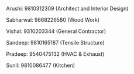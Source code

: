 Arushi: 9810312309 (Architect and Interior Design)

Sabharwal: 9868226580 (Wood Work)

Vishal: 9310203344 (General Contractor)

Sandeep: 9810165187 (Tensile Structure)

Pradeep: 9540475132 (HVAC & Exhaust)

Sunil: 9810086477 (Kitchen)

